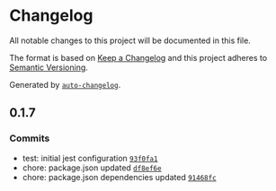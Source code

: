 # Changelog

All notable changes to this project will be documented in this file.

The format is based on [Keep a Changelog](https://keepachangelog.com/en/1.0.0/)
and this project adheres to [Semantic Versioning](https://semver.org/spec/v2.0.0.html).

Generated by [`auto-changelog`](https://github.com/CookPete/auto-changelog).

## 0.1.7

### Commits

- test: initial jest configuration [`93f0fa1`](https://github.com/canerakdas/RadioColorSystem/commit/93f0fa1bc5a9209334e4179b25f243a4a2c9d827)
- chore: package.json updated [`df8ef6e`](https://github.com/canerakdas/RadioColorSystem/commit/df8ef6ec0c3a0891d7151cbed37e6c1a244634ed)
- chore: package.json dependencies updated [`91468fc`](https://github.com/canerakdas/RadioColorSystem/commit/91468fcfe5ef9ffed12c348880ec93321449d36d)
